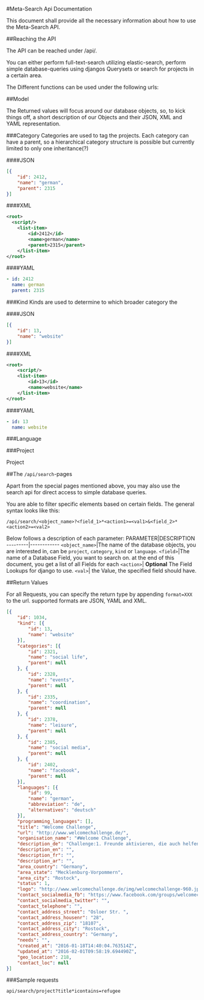 #Meta-Search Api Documentation

This document shall provide all the necessary information about how to use the
Meta-Search API.

##Reaching the API

The API can be reached under <djangourl>/api/.

You can either perform full-text-search utilizing elastic-search, perform simple
database-queries using djangos Querysets or search for projects in a certain area.

The Different functions can be used under the following urls:




##Model

The Returned values will focus around our database objects, so, to kick things off, a short description of
our Objects and their JSON, XML and YAML representation.

###Category
Categories are used to tag the projects. Each category can have a parent, so
a hierarchical category structure is possible but currently limited to only one
inheritance(?)

####JSON
```json
[{
	"id": 2412,
	"name": "german",
	"parent": 2315
}]
```
####XML
```xml
<root>
  <script/>
	<list-item>
		<id>2412</id>
		<name>german</name>
		<parent>2315</parent>
	</list-item>
</root>
```
####YAML
```yaml
- id: 2412
  name: german
  parent: 2315
```

###Kind
Kinds are used to determine to which broader category the

####JSON
```json
[{
	"id": 13,
	"name": "website"
}]
```
####XML
```xml
<root>
	<script/>
	<list-item>
		<id>13</id>
		<name>website</name>
	</list-item>
</root>
```
####YAML
```yaml
- id: 13
  name: website
```

###Language

###Project

Project


##The `/api/search`-pages

Apart from the special pages mentioned above, you may also use the search api
for direct access to simple database queries.

You are able to filter specific elements based on certain fields. The general
syntax looks like this:
```
/api/search/<object_name>?<field_1>*<action1>=<val1>&<field_2>*<action2>=<val2>
```
Below follows a description of each parameter:
PARAMETER|DESCRIPTION
---------|------------
`<object_name>`|The name of the database objects, you are interested in, can be `project`, `category`, `kind` or `language`.
`<field>`|The name of a Database Field, you want to search on. at the end of this document, you get a list of all Fields for each
`<action>`| **Optional** The Field Lookups for django to use.
`<val>`| the Value, the specified field should have.


##Return Values

For all Requests, you can specify the return type by appending `format=XXX` to
the url. supported formats are JSON, YAML and XML.

```JSON
[{
	"id": 1034,
	"kind": [{
		"id": 13,
		"name": "website"
	}],
	"categories": [{
		"id": 2321,
		"name": "social life",
		"parent": null
	}, {
		"id": 2328,
		"name": "events",
		"parent": null
	}, {
		"id": 2335,
		"name": "coordination",
		"parent": null
	}, {
		"id": 2378,
		"name": "leisure",
		"parent": null
	}, {
		"id": 2385,
		"name": "social media",
		"parent": null
	}, {
		"id": 2402,
		"name": "facebook",
		"parent": null
	}],
	"languages": [{
		"id": 99,
		"name": "german",
		"abbreviation": "de",
		"alternatives": "deutsch"
	}],
	"programming_languages": [],
	"title": "Welcome Challenge",
	"url": "http://www.welcomechallenge.de/",
	"organisation_name": "#Welcome Challenge",
	"description_de": "Challenge:1. Freunde aktivieren, die auch helfen wollen2. Plane und dokumentiere deine Hilfaktion3. Poste deine Hilfsaktion und aktiviere Freunde4. Die aktivierten Freunde beginnen wieder bei 1.",
	"description_en": "",
	"description_fr": "",
	"description_ar": "",
	"area_country": "Germany",
	"area_state": "Mecklenburg-Vorpommern",
	"area_city": "Rostock",
	"status": 1,
	"logo": "http://www.welcomechallenge.de/img/welcomechallenge-960.jpg",
	"contact_socialmedia_fb": "https://www.facebook.com/groups/welcomechallenge/?fref=ts",
	"contact_socialmedia_twitter": "",
	"contact_telephone": "",
	"contact_address_street": "Osloer Str. ",
	"contact_address_housenr": "28",
	"contact_address_zip": "18107",
	"contact_address_city": "Rostock",
	"contact_address_country": "Germany",
	"needs": "",
	"created_at": "2016-01-18T14:40:04.763514Z",
	"updated_at": "2016-02-01T09:58:19.694490Z",
	"geo_location": 218,
	"contact_loc": null
}]
```

###Sample requests

`api/search/project?title*icontains=refugee`











